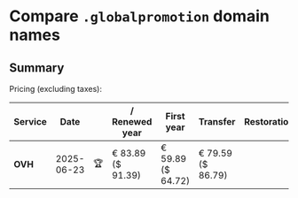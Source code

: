 # Compare `.globalpromotion` domain names

## Summary

Pricing (excluding taxes):

| Service | Date |  | / Renewed year | First year | Transfer | Restoration |
|--|--|--|--|--|--|--|
| **OVH** | 2025-06-23 | 🏆 | € 83.89<br>($ 91.39) | € 59.89<br>($ 64.72) | € 79.59<br>($ 86.79) |  |
